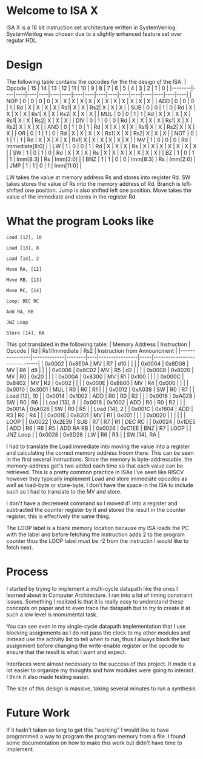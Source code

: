 # Welcome to ISA X
ISA X is a 16 bit instruction set architecture written in SystemVerilog.
SystemVerilog was chosen due to a slightly enhanced feature set over regular HDL.

# Design
The following table contains the opcodes for the the design of the ISA.
| Opcode | 15 | 14 | 13 | 12 | 11 | 10 | 9  | 8  | 7  | 6  | 5  | 4  | 3  | 2  | 1  | 0  |
|--------|----|----|----|----|----|----|----|----|----|----|----|----|----|----|----|----|
| NOP    | 0  | 0  | 0  | 0  | X  | X  | X  | X  | X  | X  | X  | X  | X  | X  | X  | X  |
| ADD    | 0  | 0  | 0  | 1  | Rd | X  | X  | X  | X  | Rs1| X  | X  | Rs2| X  | X  | X  |
| SUB    | 0  | 0  | 1  | 0  | Rd | X  | X  | X  | X  | Rs1| X  | X  | Rs2| X  | X  | X  |
| MUL    | 0  | 0  | 1  | 1  | Rd | X  | X  | X  | X  | Rs1| X  | X  | Rs2| X  | X  | X  |
| DIV    | 0  | 1  | 0  | 0  | Rd | X  | X  | X  | X  | Rs1| X  | X  | Rs2| X  | X  | X  |
| AND    | 0  | 1  | 0  | 1  | Rd | X  | X  | X  | X  | Rs1| X  | X  | Rs2| X  | X  | X  |
| OR     | 0  | 1  | 1  | 0  | Rd | X  | X  | X  | X  | Rs1| X  | X  | Rs2| X  | X  | X  |
| NOT    | 0  | 1  | 1  | 1  | Rd | X  | X  | X  | X  | Rs1| X  | X  | X  | X  | X  | X  |
| MV     | 1  | 0  | 0  | 0  | Rd | Immediate[8:0]                                    |
| LW     | 1  | 0  | 0  | 1  | Rd | X  | X  | X  | Rs | X  | X  | X  | X  | X  | X  | X  |
| SW     | 1  | 0  | 1  | 0  | Rd | X  | X  | X  | Rs | X  | X  | X  | X  | X  | X  | X  |
| BZ     | 1  | 0  | 1  | 1  | Imm[8:3]         | Rs | Imm[2:0]        |
| BNZ    | 1  | 1  | 0  | 0  | Imm[8:3]         | Rs | Imm[2:0]        |
| JMP    | 1  | 1  | 0  | 1  | Imm[11:0]                                |

LW takes the value at memory address Rs and stores into register Rd.
SW takes stores the value of Rs into the memory address of Rd. Branch is left-shifted one position.
Jump is also shifted left one position. Move takes the value of the immediate and stores in the register Rd.

# What the program Looks like
```
Load [12], 10

Load [13], 8

Load [14], 2

Move RA, [12]

Move RB, [13]

Move RC, [14]

Loop: DEC RC

Add RA, RB

JNZ Loop

Store [14], RA
```

This got translated in the following table:
| Memory Address | Instruction | Opcode | Rd | Rs1/Immediate | Rs2 | Instruction from Announcment |
|----------------|-------------|--------|----|----------------|-----|------------------------------|
| 0x0002         | 0x8E0A      | MV     | R7 | d10            |     |                                |
| 0x0004         | 0x8D08      | MV     | R6 | d8             |     |                                |
| 0x0006         | 0x8C02      | MV     | R5 | d2             |     |                                |
| 0x0008         | 0x8020      | MV     | R0 | 0x20           |     |                                |
| 0x000A         | 0x8300      | MV     | R1 | 0x100          |     |                                |
| 0x000C         | 0x8402      | MV     | R2 | 0x002          |     |                                |
| 0x000E         | 0x8800      | MV     | R4 | 0x000          |     |                                |
| 0x0010         | 0x3001      | MUL    | R0 | R0             | R1  |                                |
| 0x0012         | 0xA038      | SW     | R0 | R7             |     | Load [12], 10                 |
| 0x0014         | 0x1002      | ADD    | R0 | R0             | R2  |                                |
| 0x0016         | 0xA028      | SW     | R0 | R6             |     | Load [13], 8                  |
| 0x0018         | 0x1002      | ADD    | R0 | R0             | R2  |                                |
| 0x001A         | 0xA026      | SW     | R0 | R5             |     | Load [14], 2                  |
| 0x001C         | 0x1604      | ADD    | R3 | R0             | R4  |                                |
| 0x001E         | 0x8201      | MV     | R1 | 0x001          |     |                                |
| 0x0020         |             |        |    |                |     | LOOP                           |
| 0x0022         | 0x2E39      | SUB    | R7 | R7             | R1  | DEC RC                         |
| 0x0024         | 0x1DE5      | ADD    | R6 | R6             | R5  | ADD RA RB                     |
| 0x0026         | 0xC1EE      | BNZ    | R7 | LOOP           |     | JNZ Loop                       |
| 0x0028         | 0x9D28      | LW     | R6 | R3             |     | SW [14], RA                    |

I had to translate the Load immediate into moving the value into a register and calculating the correct memory address froom there. This can be seen in the first several instructions. Since the memory is byte-addressable, the memory-address get's two added each time so that each value can be retrieved. This is a pretty common practice in ISAs I've seen like RISCV however they typically implement Load and store immediate opcodes as well as load-byte or store-byte, I don't have the space in the ISA to include such so I had to translate to the MV and store.

I don't have a decrement command so I moved d1 into a register and subtracted the counter register by it and stored the result in the counter register, this is effectively the same thing.

The LOOP label is a blank memory location because my ISA loads the PC with the label and before fetching the instruction adds 2 to the program counter thus the LOOP label must be -2 from the instructin I would like to fetch next.

# Process
I started by trying to implement a multi-cycle datapath like the ones I learned about in Computer Architecture. I ran into a lot of timing constraint issues. Something I realized is that it is really easy to understand these concepts on paper and to even trace the datapath but to try to create it at such a low level is monumental task.

You can see even in my single-cycle datapath implementation that I use blocking assignments as I do not pass the clock to my other modules and instead use the activity list to tell when to run, thus I always block the last assignment before changing the write-enable register or the opcode to ensure that the result is what I want and expect.

Interfaces were almost necessary to the success of this project. It made it a lot easier to organize my thoughts and how modules were going to interact. I think it also made testing easier.

The size of this design is massive, taking several minutes to run a synthesis.

# Future Work
If it hadn't taken so long to get this "working" I would like to have programmed a way to program the program memory from a file. I found some documentation on how to make this work but didn't have time to implement.
